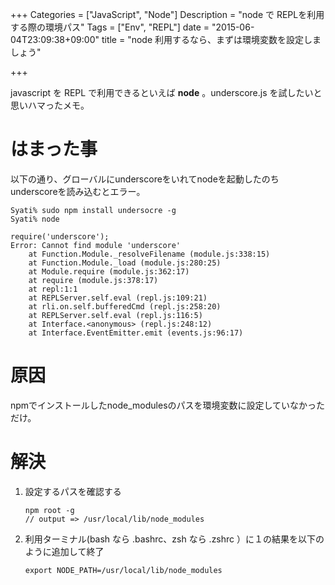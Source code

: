 +++
Categories = ["JavaScript", "Node"]
Description = "node で REPLを利用する際の環境パス"
Tags = ["Env", "REPL"]
date = "2015-06-04T23:09:38+09:00"
title = "node 利用するなら、まずは環境変数を設定しましょう"

+++


javascript を REPL で利用できるといえば **node** 。underscore.js を試したいと思いハマったメモ。

# はまった事

以下の通り、グローバルにunderscoreをいれてnodeを起動したのちunderscoreを読み込むとエラー。

    Syati% sudo npm install undersocre -g
    Syati% node 
    
    require('underscore'); 
    Error: Cannot find module 'underscore'
        at Function.Module._resolveFilename (module.js:338:15)
        at Function.Module._load (module.js:280:25)
        at Module.require (module.js:362:17)
        at require (module.js:378:17)
        at repl:1:1
        at REPLServer.self.eval (repl.js:109:21)
        at rli.on.self.bufferedCmd (repl.js:258:20)
        at REPLServer.self.eval (repl.js:116:5)
        at Interface.<anonymous> (repl.js:248:12)
        at Interface.EventEmitter.emit (events.js:96:17)

# 原因

npmでインストールしたnode\_modulesのパスを環境変数に設定していなかっただけ。

# 解決

1.  設定するパスを確認する
    
        npm root -g
        // output => /usr/local/lib/node_modules

2.  利用ターミナル(bash なら .bashrc、zsh なら .zshrc ）に１の結果を以下のように追加して終了
    
        export NODE_PATH=/usr/local/lib/node_modules
